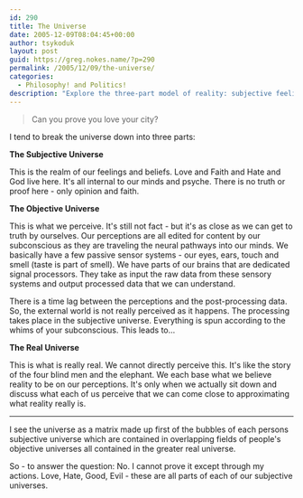 ```yaml
---
id: 290
title: The Universe
date: 2005-12-09T08:04:45+00:00
author: tsykoduk
layout: post
guid: https://greg.nokes.name/?p=290
permalink: /2005/12/09/the-universe/
categories:
  - Philosophy! and Politics!
description: "Explore the three-part model of reality: subjective feelings and beliefs, objective perceptions filtered by our minds, and the unknowable real universe we can only approximate through shared understanding."
---
```

<blockquote>
  Can you prove you love your city?
</blockquote>

<p>I tend to break the universe down into three parts:</p>

<p><strong>The Subjective Universe</strong></p>

<p>This is the realm of our feelings and beliefs. Love and Faith and Hate and God live here. It's all internal to our minds and psyche. There is no truth or proof here - only opinion and faith.</p>

<p><strong>The Objective Universe</strong></p>

<p>This is what we perceive. It's still not fact - but it's as close as we can get to truth by ourselves. Our perceptions are all edited for content by our subconscious as they are traveling the neural pathways into our minds. We basically have a few passive sensor systems - our eyes, ears, touch and smell (taste is part of smell). We have parts of our brains that are dedicated signal processors. They take as input the raw data from these sensory systems and output processed data that we can understand.</p>

<p>There is a time lag between the perceptions and the post-processing data. So, the external world is not really perceived as it happens. The processing takes place in the subjective universe. Everything is spun according to the whims of your subconscious. This leads to...</p>

<p><strong>The Real Universe</strong></p>

<p>This is what is really real. We cannot directly perceive this. It's like the story of the four blind men and the elephant. We each base what we believe reality to be on our perceptions. It's only when we actually sit down and discuss what each of us perceive that we can come close to approximating what reality really is.</p>

<hr />

<p>I see the universe as a matrix made up first of the bubbles of each persons subjective universe which are contained in overlapping fields of people's objective universes all contained in the greater real universe.</p>

<p>So - to answer the question: No. I cannot prove it except through my actions. Love, Hate, Good, Evil - these are all parts of each of our subjective universes.</p>